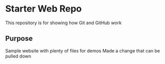 # Starter Web Repo

This repository is for showing how Git and GitHub work

## Purpose

Sample website with plenty of files for demos
Made a change that can be pulled down

